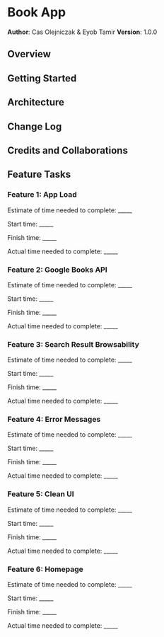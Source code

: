 # Book App

**Author**: Cas Olejniczak & Eyob Tamir
**Version**: 1.0.0

## Overview
<!-- Provide a high level overview of what this application is and why you are building it, beyond the fact that it's an assignment for a Code 301 class. (i.e. What's your problem domain?) -->

## Getting Started
<!-- What are the steps that a user must take in order to build this app on their own machine and get it running? -->

## Architecture
<!-- Provide a detailed description of the application design. What technologies (languages, libraries, etc) you're using, and any other relevant design information. -->

## Change Log
<!-- Use this area to document the iterative changes made to your application as each feature is successfully implemented. Use time stamps. Here's an examples:

01-01-2001 4:59pm - Application now has a fully-functional express server, with GET and POST routes for the book resource.
-->

## Credits and Collaborations
<!-- Give credit (and a link) to other people or resources that helped you build this application. -->

## Feature Tasks

### Feature 1: App Load
Estimate of time needed to complete: _____

Start time: _____

Finish time: _____

Actual time needed to complete: _____

### Feature 2: Google Books API
Estimate of time needed to complete: _____

Start time: _____

Finish time: _____

Actual time needed to complete: _____

### Feature 3: Search Result Browsability
Estimate of time needed to complete: _____

Start time: _____

Finish time: _____

Actual time needed to complete: _____

### Feature 4: Error Messages
Estimate of time needed to complete: _____

Start time: _____

Finish time: _____

Actual time needed to complete: _____

### Feature 5: Clean UI
Estimate of time needed to complete: _____

Start time: _____

Finish time: _____

Actual time needed to complete: _____

### Feature 6: Homepage
Estimate of time needed to complete: _____

Start time: _____

Finish time: _____

Actual time needed to complete: _____
